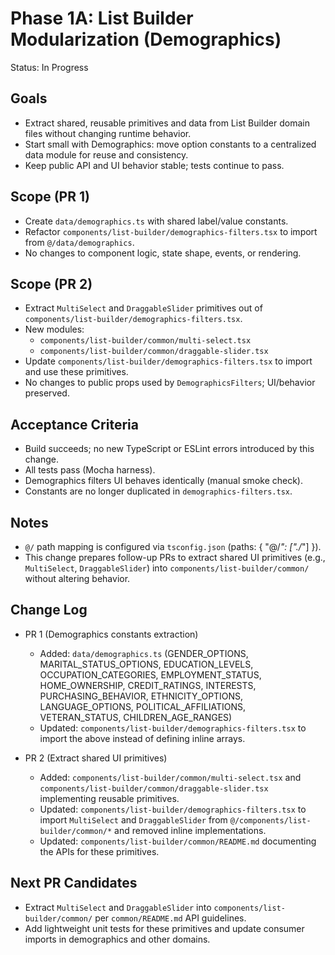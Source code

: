 # Phase 1A: List Builder Modularization (Demographics)

Status: In Progress

## Goals
- Extract shared, reusable primitives and data from List Builder domain files without changing runtime behavior.
- Start small with Demographics: move option constants to a centralized data module for reuse and consistency.
- Keep public API and UI behavior stable; tests continue to pass.

## Scope (PR 1)
- Create `data/demographics.ts` with shared label/value constants.
- Refactor `components/list-builder/demographics-filters.tsx` to import from `@/data/demographics`.
- No changes to component logic, state shape, events, or rendering.

## Scope (PR 2)
- Extract `MultiSelect` and `DraggableSlider` primitives out of `components/list-builder/demographics-filters.tsx`.
- New modules:
  - `components/list-builder/common/multi-select.tsx`
  - `components/list-builder/common/draggable-slider.tsx`
- Update `components/list-builder/demographics-filters.tsx` to import and use these primitives.
- No changes to public props used by `DemographicsFilters`; UI/behavior preserved.

## Acceptance Criteria
- Build succeeds; no new TypeScript or ESLint errors introduced by this change.
- All tests pass (Mocha harness).
- Demographics filters UI behaves identically (manual smoke check).
- Constants are no longer duplicated in `demographics-filters.tsx`.

## Notes
- `@/` path mapping is configured via `tsconfig.json` (paths: { "@/*": ["./*"] }).
- This change prepares follow-up PRs to extract shared UI primitives (e.g., `MultiSelect`, `DraggableSlider`) into `components/list-builder/common/` without altering behavior.

## Change Log
- PR 1 (Demographics constants extraction)
  - Added: `data/demographics.ts` (GENDER_OPTIONS, MARITAL_STATUS_OPTIONS, EDUCATION_LEVELS, OCCUPATION_CATEGORIES, EMPLOYMENT_STATUS, HOME_OWNERSHIP, CREDIT_RATINGS, INTERESTS, PURCHASING_BEHAVIOR, ETHNICITY_OPTIONS, LANGUAGE_OPTIONS, POLITICAL_AFFILIATIONS, VETERAN_STATUS, CHILDREN_AGE_RANGES)
  - Updated: `components/list-builder/demographics-filters.tsx` to import the above instead of defining inline arrays.

- PR 2 (Extract shared UI primitives)
  - Added: `components/list-builder/common/multi-select.tsx` and `components/list-builder/common/draggable-slider.tsx` implementing reusable primitives.
  - Updated: `components/list-builder/demographics-filters.tsx` to import `MultiSelect` and `DraggableSlider` from `@/components/list-builder/common/*` and removed inline implementations.
  - Updated: `components/list-builder/common/README.md` documenting the APIs for these primitives.

## Next PR Candidates
- Extract `MultiSelect` and `DraggableSlider` into `components/list-builder/common/` per `common/README.md` API guidelines.
- Add lightweight unit tests for these primitives and update consumer imports in demographics and other domains.
